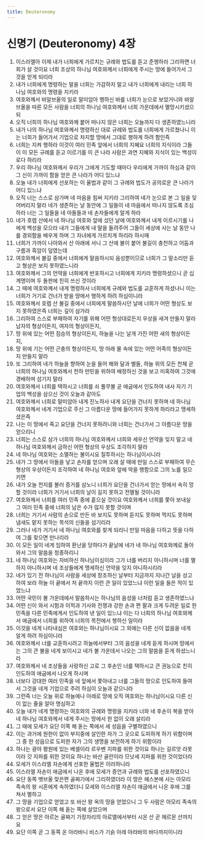 ```yaml
---
title: Deuteronomy
---
```


# 신명기 (Deuteronomy) 4장
1. 이스라엘아 이제 내가 너희에게 가르치는 규례와 법도를 듣고 준행하라 그리하면 너희가 살 것이요 너희 조상의 하나님 여호와께서 너희에게 주시는 땅에 들어가서 그것을 얻게 되리라
1. 내가 너희에게 명령하는 말을 너희는 가감하지 말고 내가 너희에게 내리는 너희 하나님 여호와의 명령을 지키라
1. 여호와께서 바알브올의 일로 말미암아 행하신 바를 너희가 눈으로 보았거니와 바알브올을 따른 모든 사람을 너희의 하나님 여호와께서 너희 가운데에서 멸망시키셨으되
1. 오직 너희의 하나님 여호와께 붙어 떠나지 않은 너희는 오늘까지 다 생존하였느니라
1. 내가 나의 하나님 여호와께서 명령하신 대로 규례와 법도를 너희에게 가르쳤나니 이는 너희가 들어가서 기업으로 차지할 땅에서 그대로 행하게 하려 함인즉
1. 너희는 지켜 행하라 이것이 여러 민족 앞에서 너희의 지혜요 너희의 지식이라 그들이 이 모든 규례를 듣고 이르기를 이 큰 나라 사람은 과연 지혜와 지식이 있는 백성이로다 하리라
1. 우리 하나님 여호와께서 우리가 그에게 기도할 때마다 우리에게 가까이 하심과 같이 그 신이 가까이 함을 얻은 큰 나라가 어디 있느냐
1. 오늘 내가 너희에게 선포하는 이 율법과 같이 그 규례와 법도가 공의로운 큰 나라가 어디 있느냐
1. 오직 너는 스스로 삼가며 네 마음을 힘써 지키라 그리하여 네가 눈으로 본 그 일을 잊어버리지 말라 네가 생존하는 날 동안에 그 일들이 네 마음에서 떠나지 않도록 조심하라 너는 그 일들을 네 아들들과 네 손자들에게 알게 하라
1. 네가 호렙 산에서 네 하나님 여호와 앞에 섰던 날에 여호와께서 내게 이르시기를 나에게 백성을 모으라 내가 그들에게 내 말을 들려주어 그들이 세상에 사는 날 동안 나를 경외함을 배우게 하며 그 자녀에게 가르치게 하리라 하시매
1. 너희가 가까이 나아와서 산 아래에 서니 그 산에 불이 붙어 불길이 충천하고 어둠과 구름과 흑암이 덮였는데
1. 여호와께서 불길 중에서 너희에게 말씀하시되 음성뿐이므로 너희가 그 말소리만 듣고 형상은 보지 못하였느니라
1. 여호와께서 그의 언약을 너희에게 반포하시고 너희에게 지키라 명령하셨으니 곧 십계명이며 두 돌판에 친히 쓰신 것이라
1. 그 때에 여호와께서 내게 명령하사 너희에게 규례와 법도를 교훈하게 하셨나니 이는 너희가 거기로 건너가 받을 땅에서 행하게 하려 하심이니라
1. 여호와께서 호렙 산 불길 중에서 너희에게 말씀하시던 날에 너희가 어떤 형상도 보지 못하였은즉 너희는 깊이 삼가라
1. 그리하여 스스로 부패하여 자기를 위해 어떤 형상대로든지 우상을 새겨 만들지 말라 남자의 형상이든지, 여자의 형상이든지,
1. 땅 위에 있는 어떤 짐승의 형상이든지, 하늘을 나는 날개 가진 어떤 새의 형상이든지,
1. 땅 위에 기는 어떤 곤충의 형상이든지, 땅 아래 물 속에 있는 어떤 어족의 형상이든지 만들지 말라
1. 또 그리하여 네가 하늘을 향하여 눈을 들어 해와 달과 별들, 하늘 위의 모든 천체 곧 너희의 하나님 여호와께서 천하 만민을 위하여 배정하신 것을 보고 미혹하여 그것에 경배하며 섬기지 말라
1. 여호와께서 너희를 택하시고 너희를 쇠 풀무불 곧 애굽에서 인도하여 내사 자기 기업의 백성을 삼으신 것이 오늘과 같아도
1. 여호와께서 너희로 말미암아 내게 진노하사 내게 요단을 건너지 못하며 네 하나님 여호와께서 네게 기업으로 주신 그 아름다운 땅에 들어가지 못하게 하리라고 맹세하셨은즉
1. 나는 이 땅에서 죽고 요단을 건너지 못하려니와 너희는 건너가서 그 아름다운 땅을 얻으리니
1. 너희는 스스로 삼가 너희의 하나님 여호와께서 너희와 세우신 언약을 잊지 말고 네 하나님 여호와께서 금하신 어떤 형상의 우상도 조각하지 말라
1. 네 하나님 여호와는 소멸하는 불이시요 질투하시는 하나님이시니라
1. 네가 그 땅에서 아들을 낳고 손자를 얻으며 오래 살 때에 만일 스스로 부패하여 무슨 형상의 우상이든지 조각하여 네 하나님 여호와 앞에 악을 행함으로 그의 노를 일으키면
1. 내가 오늘 천지를 불러 증거를 삼노니 너희가 요단을 건너가서 얻는 땅에서 속히 망할 것이라 너희가 거기서 너희의 날이 길지 못하고 전멸될 것이니라
1. 여호와께서 너희를 여러 민족 중에 흩으실 것이요 여호와께서 너희를 쫓아 보내실 그 여러 민족 중에 너희의 남은 수가 많지 못할 것이며
1. 너희는 거기서 사람의 손으로 만든 바 보지도 못하며 듣지도 못하며 먹지도 못하며 냄새도 맡지 못하는 목석의 신들을 섬기리라
1. 그러나 네가 거기서 네 하나님 여호와를 찾게 되리니 만일 마음을 다하고 뜻을 다하여 그를 찾으면 만나리라
1. 이 모든 일이 네게 임하여 환난을 당하다가 끝날에 네가 네 하나님 여호와께로 돌아와서 그의 말씀을 청종하리니
1. 네 하나님 여호와는 자비하신 하나님이심이라 그가 너를 버리지 아니하시며 너를 멸하지 아니하시며 네 조상들에게 맹세하신 언약을 잊지 아니하시리라
1. 네가 있기 전 하나님이 사람을 세상에 창조하신 날부터 지금까지 지나간 날을 상고하여 보라 하늘 이 끝에서 저 끝까지 이런 큰 일이 있었느냐 이런 일을 들은 적이 있었느냐
1. 어떤 국민이 불 가운데에서 말씀하시는 하나님의 음성을 너처럼 듣고 생존하였느냐
1. 어떤 신이 와서 시험과 이적과 기사와 전쟁과 강한 손과 편 팔과 크게 두려운 일로 한 민족을 다른 민족에게서 인도하여 낸 일이 있느냐 이는 다 너희의 하나님 여호와께서 애굽에서 너희를 위하여 너희의 목전에서 행하신 일이라
1. 이것을 네게 나타내심은 여호와는 하나님이시요 그 외에는 다른 신이 없음을 네게 알게 하려 하심이니라
1. 여호와께서 너를 교훈하시려고 하늘에서부터 그의 음성을 네게 듣게 하시며 땅에서는 그의 큰 불을 네게 보이시고 네가 불 가운데서 나오는 그의 말씀을 듣게 하셨느니라
1. 여호와께서 네 조상들을 사랑하신 고로 그 후손인 너를 택하시고 큰 권능으로 친히 인도하여 애굽에서 나오게 하시며
1. 너보다 강대한 여러 민족을 네 앞에서 쫓아내고 너를 그들의 땅으로 인도하여 들여서 그것을 네게 기업으로 주려 하심이 오늘과 같으니라
1. 그런즉 너는 오늘 위로 하늘에나 아래로 땅에 오직 여호와는 하나님이시요 다른 신이 없는 줄을 알아 명심하고
1. 오늘 내가 네게 명령하는 여호와의 규례와 명령을 지키라 너와 네 후손이 복을 받아 네 하나님 여호와께서 네게 주시는 땅에서 한 없이 오래 살리라
1. 그 때에 모세가 요단 이쪽 해 돋는 쪽에서 세 성읍을 구별하였으니
1. 이는 과거에 원한이 없이 부지중에 살인한 자가 그 곳으로 도피하게 하기 위함이며 그 중 한 성읍으로 도피한 자가 그의 생명을 보전하게 하기 위함이라
1. 하나는 광야 평원에 있는 베셀이라 르우벤 지파를 위한 것이요 하나는 길르앗 라못이라 갓 지파를 위한 것이요 하나는 바산 골란이라 므낫세 지파를 위한 것이었더라
1. 모세가 이스라엘 자손에게 선포한 율법은 이러하니라
1. 이스라엘 자손이 애굽에서 나온 후에 모세가 증언과 규례와 법도를 선포하였으니
1. 요단 동쪽 벳브올 맞은편 골짜기에서 그리하였더라 이 땅은 헤스본에 사는 아모리 족속의 왕 시혼에게 속하였더니 모세와 이스라엘 자손이 애굽에서 나온 후에 그를 쳐서 멸하고
1. 그 땅을 기업으로 얻었고 또 바산 왕 옥의 땅을 얻었으니 그 두 사람은 아모리 족속의 왕으로서 요단 이쪽 해 돋는 쪽에 살았으며
1. 그 얻은 땅은 아르논 골짜기 가장자리의 아로엘에서부터 시온 산 곧 헤르몬 산까지요
1. 요단 이쪽 곧 그 동쪽 온 아라바니 비스가 기슭 아래 아라바의 바다까지이니라